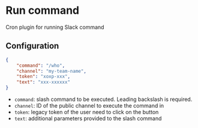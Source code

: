 # Run command

Cron plugin for running Slack command

## Configuration

```json
{
    "command": "/who",
    "channel": "my-team-name",
    "token": "xoxp-xxx",
    "text": "xxx-xxxxxx"
}
```

* `command`: slash command to be executed. Leading backslash is required.
* `channel`: ID of the public channel to execute the command in
* `token`: legacy token of the user need to click on the button
* `text`: additional parameters provided to the slash command
